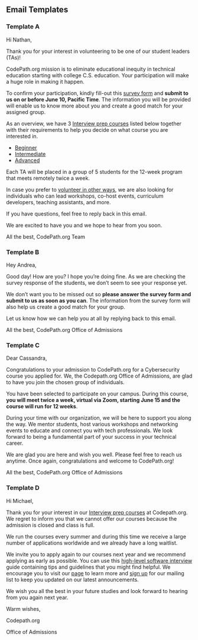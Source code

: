 ## **Email Templates**

### **Template A**
Hi Nathan,

Thank you for your interest in volunteering to be one of our student leaders (TAs)! 

CodePath.org mission is to eliminate educational inequity in technical education starting with college C.S. education. Your participation will make a huge role in making it happen.

To confirm your participation, kindly fill-out this [survey form](https://tinyurl.com/ybgj6qzw) and **submit to us on or before June 10, Pacific Time**. The information you will be provided will enable us to know more about you and create a good match for your assigned group.

As an overview, we have 3 [Interview prep courses](https://codepath.org/classes/interviewprep) listed below together with their requirements to help you decide on what course you are interested in.
* [Beginner](https://courses.codepath.com/snippets/intro_software_eng/overview)
* [Intermediate](https://courses.codepath.com/snippets/intermediate_software_eng/overview) 
* [Advanced](https://courses.codepath.com/snippets/advanced_software_eng/overview)

Each TA will be placed in a group of 5 students for the 12-week program that meets remotely twice a week.

In case you prefer to [volunteer in other ways](https://codepath.org/volunteer), we are also looking for individuals who can lead workshops, co-host events, curriculum developers, teaching assistants, and more.

If you have questions, feel free to reply back in this email.

We are excited to have you and we hope to hear from you soon.

All the best,
CodePath.org Team

### **Template B**
Hey Andrea,

Good day! How are you? I hope you’re doing fine. As we are checking the survey response of the students, we don’t seem to see your response yet.

We don’t want you to be missed out so **please answer the survey form and submit to us as soon as you can**. The information from the survey form will also help us create a good match for your group. 

Let us know how we can help you at all by replying back to this email.

All the best,
CodePath.org 
Office of Admissions

### **Template C**
Dear Cassandra,

Congratulations to your admission to CodePath.org for a Cybersecurity course you applied for. We, the Codepath.org Office of Admissions, are glad to have you join the chosen group of individuals.

You have been selected to participate on your campus. During this course, **you will meet twice a week, virtual via Zoom, starting June 15 and the course will run for 12 weeks**.

During your time with our organization, we will be here to support you along the way. We mentor students, host various workshops and networking events to educate and connect you with tech professionals. We look forward to being a fundamental part of your success in your technical career.

We are glad you are here and wish you well. Please feel free to reach us anytime. Once again, congratulations and welcome to CodePath.org!
 

All the best,
CodePath.org 
Office of Admissions


### **Template D**

Hi Michael,

Thank you for your interest in our [Interview prep courses](https://codepath.org/classes/interviewprep) at Codepath.org. We regret to inform you that we cannot offer our courses because the admission is closed and class is full. 

We run the courses every summer and during this time we receive a large number of applications worldwide and we already have a long waitlist.

We invite you to apply again to our courses next year and we recommend applying as early as possible. You can use this [high-level software interview ](hhttp://tinyurl.com/codepathinterviewguide)guide containing tips and guidelines that you might find helpful. We encourage you to visit our [page](https://codepath.org/classes#) to learn more and [sign up](https://codepath.org/classes#) for our mailing list to keep you updated on our latest announcements.

We wish you all the best in your future studies and look forward to hearing from you again next year.

Warm wishes,

Codepath.org

Office of Admissions

